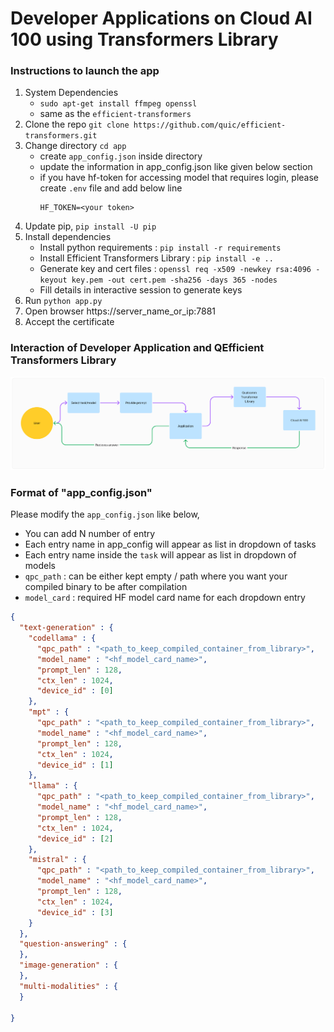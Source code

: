 <!-- # -----------------------------------------------------------------------------
#
# Copyright (c)  2024 Qualcomm Innovation Center, Inc. All rights reserved.
# SPDX-License-Identifier: BSD-3-Clause
#
# ----------------------------------------------------------------------------- -->
# Developer Applications on Cloud AI 100 using Transformers Library 


### Instructions to launch the app 
1. System Dependencies 
    - `sudo apt-get install ffmpeg openssl`
    - same as the `efficient-transformers`
2. Clone the repo `git clone https://github.com/quic/efficient-transformers.git`
3. Change directory `cd app`
    - create `app_config.json` inside directory
    - update the information in app_config.json like given below section
    - if you have hf-token for accessing model that requires login, please create `.env` file and add below line
      ```
      HF_TOKEN=<your token>
      ```
4. Update pip, `pip install -U pip`
5. Install dependencies 
    - Install python requirements : `pip install -r requirements`
    - Install Efficient Transformers Library : `pip install -e ..`
    - Generate key and cert files : `openssl req -x509 -newkey rsa:4096 -keyout key.pem -out cert.pem -sha256 -days 365 -nodes`
    - Fill details in interactive session to generate keys
6. Run `python app.py`
7. Open browser https://server_name_or_ip:7881
8. Accept the certificate


### Interaction of Developer Application and QEfficient Transformers Library
![Workflow](./img/full.png "Workflow of DevApp and QEfficient Interaction")



### Format of "app_config.json"

Please modify the `app_config.json` like below,
- You can add N number of entry
- Each entry name in app_config will appear as list in dropdown of tasks
- Each entry name inside the `task` will appear as list in dropdown of models
- `qpc_path` : can be either kept empty / path where you want your compiled binary to be after compilation
- `model_card` : required HF model card name for each dropdown entry

```json
{
  "text-generation" : {  
    "codellama" : {
      "qpc_path" : "<path_to_keep_compiled_container_from_library>",
      "model_name" : "<hf_model_card_name>",
      "prompt_len" : 128,
      "ctx_len" : 1024,
      "device_id" : [0]
    },
    "mpt" : {
      "qpc_path" : "<path_to_keep_compiled_container_from_library>",
      "model_name" : "<hf_model_card_name>",
      "prompt_len" : 128,
      "ctx_len" : 1024,
      "device_id" : [1]
    },
    "llama" : {
      "qpc_path" : "<path_to_keep_compiled_container_from_library>",
      "model_name" : "<hf_model_card_name>",
      "prompt_len" : 128,
      "ctx_len" : 1024,
      "device_id" : [2]
    },
    "mistral" : {
      "qpc_path" : "<path_to_keep_compiled_container_from_library>",
      "model_name" : "<hf_model_card_name>",
      "prompt_len" : 128,
      "ctx_len" : 1024,
      "device_id" : [3]
    }
  },
  "question-answering" : {
  },
  "image-generation" : {
  },
  "multi-modalities" : {
  }

}

```
